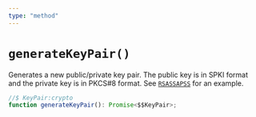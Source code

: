 ```yaml
---
type: "method"
---
```


# `generateKeyPair()`

Generates a new public/private key pair. The public key is in SPKI format and the private key is in PKCS#8 format. See [`RSASSAPSS`](/reference/crypto/RSASSAPSS) for an example.

```ts
//$ KeyPair:crypto
function generateKeyPair(): Promise<$$KeyPair>;
```
